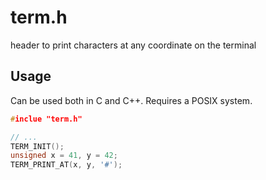 # term.h
header to print characters at any coordinate on the terminal 

## Usage

Can be used both in C and C++. Requires a POSIX system.
```c
#inclue "term.h"

// ...
TERM_INIT();
unsigned x = 41, y = 42;
TERM_PRINT_AT(x, y, '#');
```

